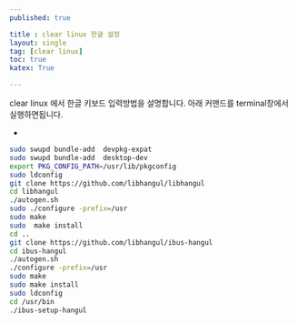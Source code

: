 ```yaml
---
published: true

title : clear linux 한글 설정
layout: single
tag: [clear linux]
toc: true
katex: True

---
```


clear linux 에서 한글 키보드 입력방법을 설명합니다.
아래 커맨드를 terminal창에서 실행하면됩니다.

-

```bash
sudo swupd bundle-add  devpkg-expat
sudo swupd bundle-add  desktop-dev
export PKG_CONFIG_PATH=/usr/lib/pkgconfig
sudo ldconfig
git clone https://github.com/libhangul/libhangul
cd libhangul
./autogen.sh
sudo ./configure -prefix=/usr
sudo make
sudo  make install
cd ..
git clone https://github.com/libhangul/ibus-hangul
cd ibus-hangul
./autogen.sh
./configure -prefix=/usr
sudo make
sudo make install
sudo ldconfig
cd /usr/bin
./ibus-setup-hangul
```
